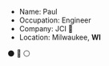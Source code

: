 - Name: Paul
- Occupation: Engineer
- Company: JCI :muscle:
- Location: Milwaukee, **WI**

:black_circle: :red_circle: :white_circle:
